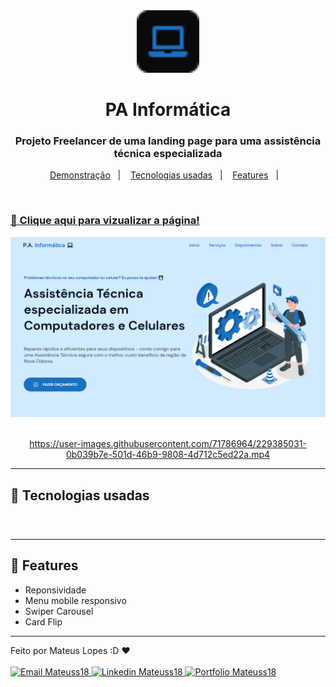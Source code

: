 <div align="center">
  <img src="./assets/favicon.svg" height="100">
</div>

<h1 align="center">
    PA Informática
</h1>

<h3 align="center">
  Projeto Freelancer de uma landing page para uma assistência técnica especializada
</h3>

<p align="center">
    <a href="#🔗-clique-aqui-para-vizualizar-a-página!">Demonstração</a>&nbsp;&nbsp;&nbsp;|&nbsp;&nbsp;&nbsp;
    <a href="#🔨-tecnologias-usadas">Tecnologias usadas</a>&nbsp;&nbsp;&nbsp;|&nbsp;&nbsp;&nbsp;
    <a href="#🎯-features">Features</a>&nbsp;&nbsp;&nbsp;|&nbsp;&nbsp;&nbsp;
</p>

<br>

### [🔗 Clique aqui para vizualizar a página!](https://pa-informatica.vercel.app)
<div align="center">

<img src="./assets/readme-image.png" alt="">

</div>

<br>

<div align="center">

https://user-images.githubusercontent.com/71786964/229385031-0b039b7e-501d-46b9-9808-4d712c5ed22a.mp4

</div>

>
---

## 🔨 Tecnologias usadas

<div>
<img src="https://img.shields.io/badge/HTML5-E34F26?style=for-the-badge&logo=html5&logoColor=white" height="35" alt="">

<img src="https://img.shields.io/badge/SASS-hotpink.svg?style=for-the-badge&logo=SASS&logoColor=white" height="35" alt="">

<img src="https://img.shields.io/badge/JavaScript-323330?style=for-the-badge&logo=javascript&logoColor=F7DF1E" height="35" alt="">

<img src="https://img.shields.io/badge/Vercel-000000?style=for-the-badge&logo=vercel&logoColor=white" height="35" alt="">
</div>

###

>
---
## 🎯 Features

- Reponsividade 
- Menu mobile responsivo
- Swiper Carousel
- Card Flip

---

Feito por Mateus Lopes :D ❤ <br><br>
<a href="mailto:mateus20.lopes02@gmail.com" target="_blank">
  <img src="https://img.shields.io/badge/Gmail-D14836?style=for-the-badge&logo=gmail&logoColor=white" alt="Email Mateuss18">
</a>
<a href="https://www.linkedin.com/in/mateus--lopes/" target="_blank">
  <img src="https://img.shields.io/badge/LinkedIn-0077B5?style=for-the-badge&logo=linkedin&logoColor=white" alt="Linkedin Mateuss18">
</a>
<a href="https://mateus-lopes-portfolio.netlify.app" target="_blank">
  <img src="https://img.shields.io/badge/-Portfolio-black?logo=flickr&style=for-the-badge" alt="Portfolio Mateuss18">
</a>
